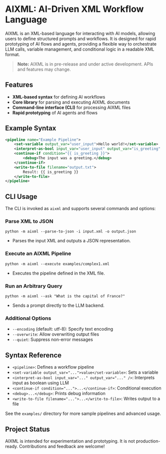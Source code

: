 
# AIXML: AI-Driven XML Workflow Language

AIXML is an XML-based language for interacting with AI models, allowing users to define structured prompts and workflows. It is designed for rapid prototyping of AI flows and agents, providing a flexible way to orchestrate LLM calls, variable management, and conditional logic in a readable XML format.

> **Note:** AIXML is in pre-release and under active development. APIs and features may change.

## Features

- **XML-based syntax** for defining AI workflows
- **Core library** for parsing and executing AIXML documents
- **Command-line interface (CLI)** for processing AIXML files
- **Rapid prototyping** of AI agents and flows

## Example Syntax

```xml
<pipeline name="Example Pipeline">
	<set-variable output_var="user_input">Hello world!</set-variable>
	<interpret-as-bool input_var="user_input" output_var="is_greeting" />
	<continue-if condition="{{ is_greeting }}">
		<debug>The input was a greeting.</debug>
	</continue-if>
	<write-to-file filename="output.txt">
		Result: {{ is_greeting }}
	</write-to-file>
</pipeline>
```

## CLI Usage

The CLI is invoked as `aixml` and supports several commands and options:

### Parse XML to JSON

```
python -m aixml --parse-to-json -i input.xml -o output.json
```
- Parses the input XML and outputs a JSON representation.

### Execute an AIXML Pipeline

```
python -m aixml --execute examples/complex1.xml
```
- Executes the pipeline defined in the XML file.

### Run an Arbitrary Query

```
python -m aixml --ask "What is the capital of France?"
```
- Sends a prompt directly to the LLM backend.

### Additional Options

- `--encoding` (default: utf-8): Specify text encoding
- `--overwrite`: Allow overwriting output files
- `--quiet`: Suppress non-error messages

## Syntax Reference

- `<pipeline>`: Defines a workflow pipeline
- `<set-variable output_var="...">value</set-variable>`: Sets a variable
- `<interpret-as-bool input_var="..." output_var="..." />`: Interprets input as boolean using LLM
- `<continue-if condition="...">...</continue-if>`: Conditional execution
- `<debug>...</debug>`: Prints debug information
- `<write-to-file filename="...">...</write-to-file>`: Writes output to a file

See the `examples/` directory for more sample pipelines and advanced usage.

## Project Status

AIXML is intended for experimentation and prototyping. It is not production-ready. Contributions and feedback are welcome!
